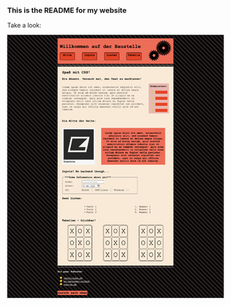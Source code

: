 ### This is the README for my website

Take a look:

![Picture of website](./assets/website-screen.png)